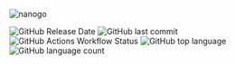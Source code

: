 ![nanogo](https://github.com/zarttic/nanogo/assets/76742505/8af7ca54-3f67-4194-9547-b38ca39a95a8)
<div>
  <img alt="GitHub Release Date" src="https://img.shields.io/github/release-date-pre/zarttic/nanogo?style=for-the-badge&logo=gitbook&logoColor=white">
<img alt="GitHub last commit" src="https://img.shields.io/github/last-commit/zarttic/nanogo?style=for-the-badge&logo=pusher">
  <img alt="GitHub Actions Workflow Status" src="https://img.shields.io/github/actions/workflow/status/zarttic/nanogo/go.yml?style=for-the-badge&logo=githubactions&labelColor=grey&color=blue">
  <img alt="GitHub top language" src="https://img.shields.io/github/languages/top/zarttic/nanogo?style=for-the-badge&logo=go">
  <img alt="GitHub language count" src="https://img.shields.io/github/languages/count/zarttic/nanogo?style=for-the-badge&logo=laravel&logoColor=white">

</div>



